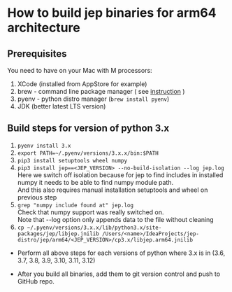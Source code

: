 # How to build jep binaries for arm64 architecture
## Prerequisites
You need to have on your Mac with M processors:

1. XCode (installed from AppStore for example)
2. brew - command line package manager ( see [instruction](https://docs.brew.sh/Installation) )
3. pyenv - python distro manager (`brew install pyenv`)
4. JDK (better latest LTS version)

## Build steps for version of python 3.x
1. `pyenv install 3.x`
2. `export PATH=~/.pyenv/versions/3.x.x/bin:$PATH`
3. `pip3 install setuptools wheel numpy`
4. `pip3 install jep==<JEP_VERSION> --no-build-isolation --log jep.log` <br>
   Here we switch off isolation because for jep to find includes in installed numpy 
   it needs to be able to find numpy module path. <br> And this also requires 
   manual installation setuptools and wheel on previous step 
5. `grep "numpy include found at" jep.log` <br>
   Check that numpy support was really switched on. <br>
   Note that --log option only appends data to the file without cleaning
6. `cp ~/.pyenv/versions/3.x.x/lib/python3.x/site-packages/jep/libjep.jnilib /Users/<name>/IdeaProjects/jep-distro/jep/arm64/<JEP_VERSION>/cp3.x/libjep.arm64.jnilib`

- Perform all above steps for each versions of python where 3.x is in (3.6, 3.7, 3.8, 3.9, 3.10, 3.11, 3.12)

- After you build all binaries, add them to git version control and push to GitHub repo.
